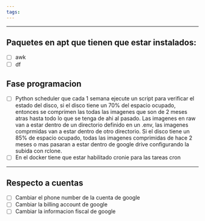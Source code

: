 ```yaml
---
tags:
---
```

---
## Paquetes en apt que tienen que estar instalados:
- [ ] awk 
- [ ] df
## Fase programacion

- [ ] Python scheduler que cada 1 semana ejecute un script para verificar el estado del disco, si el disco tiene un 70% del espacio ocupado, entonces se comprimen las todas las imagenes que son de 2 meses atras hasta todo lo que se tenga de ahi al pasado. Las imagenes en raw van a estar dentro de un directorio definido en un .env, las imagenes comprmidas van a estar dentro de otro directorio. Si el disco tiene un 85% de espacio ocupado, todas las imagenes comprimidas de hace 2 meses o mas pasaran a estar dentro de google drive configurando la subida con rclone.
- [ ] En el docker tiene que estar habilitado cronie para las tareas cron
---
## Respecto a cuentas
- [ ] Cambiar el phone number de la cuenta de google
- [ ] Cambiar la billing account de google 
- [ ] Cambiar la informacion fiscal de google